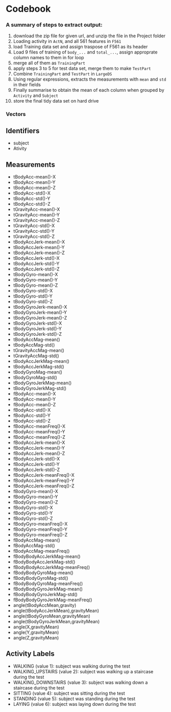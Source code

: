 # Codebook

### A summary of steps to extract output:

1. download the zip file for given url, and unzip the file in the Project folder
2. Loading activity in `ActN`, and all 561 features in `F561`
3. load Training data set and assign traspose of F561 as its header
4. Load 9 files of training of `body_...` and `total_...`, assign approprate column names to them in for loop
5. merge all of them as `TrainingPart` 
6. apply steps 3 to 5 for test data set, merge them to make `TestPart`
7. Combine `TrainingPart` and `TestPart` in `LargeDS`
8. Using regular expressions, extracts the measurements with `mean` and `std` in their fields 
9. Finally summarise to obtain the mean of each column when grouped by `Activity` and  `Subject`
10. store the final tidy data set on hard drive
 
 

### Vectors

## Identifiers

* subject
* Ativity

## Measurements
 
*	tBodyAcc-mean()-X
*	tBodyAcc-mean()-Y
*	tBodyAcc-mean()-Z
*	tBodyAcc-std()-X
*	tBodyAcc-std()-Y
*	tBodyAcc-std()-Z
*	tGravityAcc-mean()-X
*	tGravityAcc-mean()-Y
*	tGravityAcc-mean()-Z
*	tGravityAcc-std()-X
*	tGravityAcc-std()-Y
*	tGravityAcc-std()-Z
*	tBodyAccJerk-mean()-X
*	tBodyAccJerk-mean()-Y
*	tBodyAccJerk-mean()-Z
*	tBodyAccJerk-std()-X
*	tBodyAccJerk-std()-Y
*	tBodyAccJerk-std()-Z
*	tBodyGyro-mean()-X
*	tBodyGyro-mean()-Y
*	tBodyGyro-mean()-Z
*	tBodyGyro-std()-X
*	tBodyGyro-std()-Y
*	tBodyGyro-std()-Z
*	tBodyGyroJerk-mean()-X
*	tBodyGyroJerk-mean()-Y
*	tBodyGyroJerk-mean()-Z
*	tBodyGyroJerk-std()-X
*	tBodyGyroJerk-std()-Y
*	tBodyGyroJerk-std()-Z
*	tBodyAccMag-mean()
*	tBodyAccMag-std()
*	tGravityAccMag-mean()
*	tGravityAccMag-std()
*	tBodyAccJerkMag-mean()
*	tBodyAccJerkMag-std()
*	tBodyGyroMag-mean()
*	tBodyGyroMag-std()
*	tBodyGyroJerkMag-mean()
*	tBodyGyroJerkMag-std()
*	fBodyAcc-mean()-X
*	fBodyAcc-mean()-Y
*	fBodyAcc-mean()-Z
*	fBodyAcc-std()-X
*	fBodyAcc-std()-Y
*	fBodyAcc-std()-Z
*	fBodyAcc-meanFreq()-X
*	fBodyAcc-meanFreq()-Y
*	fBodyAcc-meanFreq()-Z
*	fBodyAccJerk-mean()-X
*	fBodyAccJerk-mean()-Y
*	fBodyAccJerk-mean()-Z
*	fBodyAccJerk-std()-X
*	fBodyAccJerk-std()-Y
*	fBodyAccJerk-std()-Z
*	fBodyAccJerk-meanFreq()-X
*	fBodyAccJerk-meanFreq()-Y
*	fBodyAccJerk-meanFreq()-Z
*	fBodyGyro-mean()-X
*	fBodyGyro-mean()-Y
*	fBodyGyro-mean()-Z
*	fBodyGyro-std()-X
*	fBodyGyro-std()-Y
*	fBodyGyro-std()-Z
*	fBodyGyro-meanFreq()-X
*	fBodyGyro-meanFreq()-Y
*	fBodyGyro-meanFreq()-Z
*	fBodyAccMag-mean()
*	fBodyAccMag-std()
*	fBodyAccMag-meanFreq()
*	fBodyBodyAccJerkMag-mean()
*	fBodyBodyAccJerkMag-std()
*	fBodyBodyAccJerkMag-meanFreq()
*	fBodyBodyGyroMag-mean()
*	fBodyBodyGyroMag-std()
*	fBodyBodyGyroMag-meanFreq()
*	fBodyBodyGyroJerkMag-mean()
*	fBodyBodyGyroJerkMag-std()
*	fBodyBodyGyroJerkMag-meanFreq()
*	angle(tBodyAccMean,gravity)
*	angle(tBodyAccJerkMean),gravityMean)
*	angle(tBodyGyroMean,gravityMean)
*	angle(tBodyGyroJerkMean,gravityMean)
*	angle(X,gravityMean)
*	angle(Y,gravityMean)
*	angle(Z,gravityMean)


## Activity Labels

* WALKING (value 1): subject was walking during the test
* WALKING_UPSTAIRS (value 2): subject was walking up a staircase during the test
* WALKING_DOWNSTAIRS (value 3): subject was walking down a staircase during the test
* SITTING (value 4): subject was sitting during the test
* STANDING (value 5): subject was standing during the test
* LAYING (value 6): subject was laying down during the test
